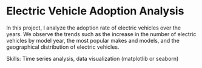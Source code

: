 #  Electric Vehicle Adoption Analysis
In this project, I analyze the adoption rate of electric vehicles over the years. We observe the trends such as the increase in the number of electric vehicles by model year, the most popular makes and models, and the geographical distribution of electric vehicles.

Skills: Time series analysis, data visualization (matplotlib or seaborn)
